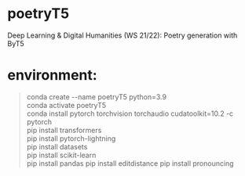 # poetryT5
Deep Learning &amp; Digital Humanities (WS 21/22): Poetry generation with ByT5

# environment:
> conda create --name poetryT5 python=3.9  
> conda activate poetryT5  
> conda install pytorch torchvision torchaudio cudatoolkit=10.2 -c pytorch  
> pip install transformers  
> pip install pytorch-lightning  
> pip install datasets  
> pip install scikit-learn  
> pip install pandas
> pip install editdistance
> pip install pronouncing